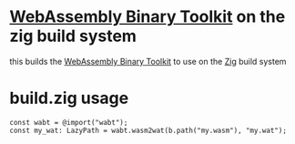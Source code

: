 # [WebAssembly Binary Toolkit](https://github.com/WebAssembly/wabt.git) on the zig build system

this builds the [WebAssembly Binary Toolkit](https://github.com/WebAssembly/wabt.git) to
use on the [Zig](https://ziglang.org/) build system

# build.zig usage

```zig
const wabt = @import("wabt");
const my_wat: LazyPath = wabt.wasm2wat(b.path("my.wasm"), "my.wat");
```